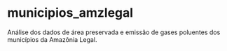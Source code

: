 # municipios_amzlegal

Análise dos dados de área preservada e emissão de gases poluentes dos municípios da Amazônia Legal.


